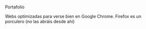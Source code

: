 Portafolio

Webs optimizadas para verse bien en Google Chrome. Firefox es un porculero (no las abráis desde ahí) 
